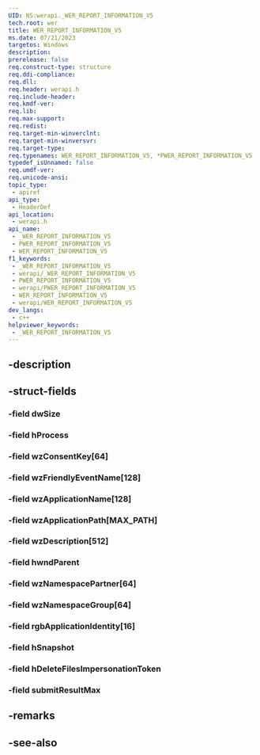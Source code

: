 ```yaml
---
UID: NS:werapi._WER_REPORT_INFORMATION_V5
tech.root: wer
title: WER_REPORT_INFORMATION_V5
ms.date: 07/21/2023
targetos: Windows
description: 
prerelease: false
req.construct-type: structure
req.ddi-compliance: 
req.dll: 
req.header: werapi.h
req.include-header: 
req.kmdf-ver: 
req.lib: 
req.max-support: 
req.redist: 
req.target-min-winverclnt: 
req.target-min-winversvr: 
req.target-type: 
req.typenames: WER_REPORT_INFORMATION_V5, *PWER_REPORT_INFORMATION_V5
typedef_isUnnamed: false
req.umdf-ver: 
req.unicode-ansi: 
topic_type:
 - apiref
api_type:
 - HeaderDef
api_location:
 - werapi.h
api_name:
 - _WER_REPORT_INFORMATION_V5
 - PWER_REPORT_INFORMATION_V5
 - WER_REPORT_INFORMATION_V5
f1_keywords:
 - _WER_REPORT_INFORMATION_V5
 - werapi/_WER_REPORT_INFORMATION_V5
 - PWER_REPORT_INFORMATION_V5
 - werapi/PWER_REPORT_INFORMATION_V5
 - WER_REPORT_INFORMATION_V5
 - werapi/WER_REPORT_INFORMATION_V5
dev_langs:
 - c++
helpviewer_keywords:
 - _WER_REPORT_INFORMATION_V5
---
```


## -description

## -struct-fields

### -field dwSize

### -field hProcess

### -field wzConsentKey[64]

### -field wzFriendlyEventName[128]

### -field wzApplicationName[128]

### -field wzApplicationPath[MAX_PATH]

### -field wzDescription[512]

### -field hwndParent

### -field wzNamespacePartner[64]

### -field wzNamespaceGroup[64]

### -field rgbApplicationIdentity[16]

### -field hSnapshot

### -field hDeleteFilesImpersonationToken

### -field submitResultMax

## -remarks

## -see-also

